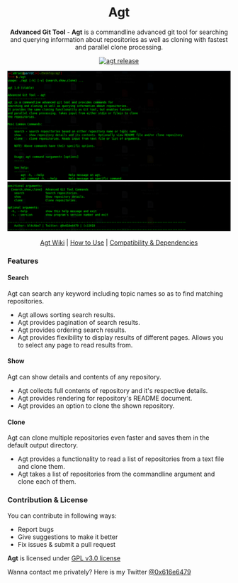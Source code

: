 <h1 align="center">Agt</h1>

<p align="center">
  <b>Advanced Git Tool</b> - <b>Agt</b> is a commandline advanced git tool for searching and querying information about repositories as well as cloning with fastest and parallel clone processing.
</p>

<p align="center">
  <a href="https://github.com/bl4ckbo7/agt/releases">
    <img alt="agt release" src="https://img.shields.io/github/release/bl4ckbo7/agt.svg?label=releases">
  </a>
</p>

<img alt="agt Demo" src="https://raw.githubusercontent.com/bl4ckbo7/agt/master/screenshots/agt_help.png">
<img alt="agt Demo" src="https://raw.githubusercontent.com/bl4ckbo7/agt/master/screenshots/agt_help2.png">

<p align="center">
  <a href="https://github.com/bl4ckbo7/agt/wiki">Agt Wiki</a> |
  <a href="https://github.com/bl4ckbo7/agt/wiki/Usage">How to Use</a> |
  <a href="https://github.com/bl4ckbo7/agt/wiki/Compatibility-&-Dependencies">Compatibility & Dependencies</a>
</p>

### Features

#### Search
Agt can search any keyword including topic names so as to find matching repositories.
- Agt allows sorting search results.
- Agt provides pagination of search results.
- Agt provides ordering search results.
- Agt provides flexibility to display results of different pages. Allows you to select any page to read results from.

#### Show
Agt can show details and contents of any repository.
- Agt collects full contents of repository and it's respective details.
- Agt provides rendering for repository's README document.
- Agt provides an option to clone the shown repository.

#### Clone
Agt can clone multiple repositories even faster and saves them in the default output directory.
- Agt provides a functionality to read a list of repositories from a text file and clone them.
- Agt takes a list of repositories from the commandline argument and clone each of them.

### Contribution & License
You can contribute in following ways:

- Report bugs
- Give suggestions to make it better
- Fix issues & submit a pull request

**Agt** is licensed under [GPL v3.0 license](https://www.gnu.org/licenses/gpl-3.0.en.html)

Wanna contact me privately? Here is my Twitter [@0x616e6479](https://twitter.com/0x616e6479)
